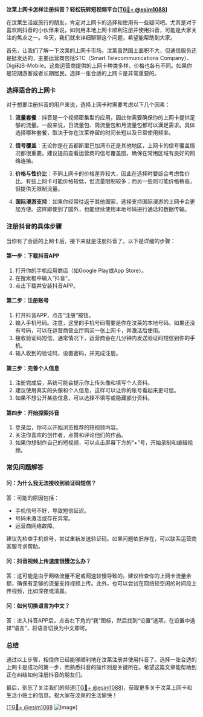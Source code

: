 **汶莱上网卡怎样注册抖音？轻松玩转短视频平台[[TG💪+ @esim1088](https://t.me/s/esim1088)]**

在汶莱生活或旅行的朋友，肯定对上网卡的选择和使用有一些疑问吧。尤其是对于喜欢刷抖音的小伙伴来说，如何用本地上网卡顺利注册并使用抖音，可能是大家关注的焦点之一。今天，我们就来详细聊聊这个问题，希望能帮助到大家。

首先，让我们了解一下汶莱的上网卡市场。汶莱虽然国土面积不大，但通信服务还是挺发达的，主要运营商包括STC（Smart Telecommunications Company）、Digi和B-Mobile。这些运营商提供的上网卡种类多样，价格也各有不同。如果你是短期游客或者长期居民，选择一张合适的上网卡是非常重要的。

### **选择适合的上网卡**

对于想要注册抖音的用户来说，选择上网卡时需要考虑以下几个因素：

1. **流量套餐**：抖音是一个视频密集型的应用，因此你需要确保你的上网卡提供足够的流量。一般来说，日流量包、周流量包和月流量包都可以满足需求。具体选择哪种套餐，取决于你在汶莱停留的时间长短以及日常使用频率。

2. **信号覆盖**：无论你是在首都斯里巴加湾市还是其他地区，上网卡的信号覆盖情况都很重要。建议提前查看运营商的信号覆盖图，确保在常用区域有良好的网络连接。

3. **价格与性价比**：不同上网卡的价格差异较大，因此在选择时要综合考虑性价比。有些上网卡可能价格较低，但流量限制较多；而另一些则可能价格稍高，但提供无限制流量。

4. **国际漫游支持**：如果你经常往返于其他国家，选择支持国际漫游的上网卡会更加方便。这样即使到了国外，也能继续使用本地号码进行通话和数据传输。

### **注册抖音的具体步骤**

当你有了合适的上网卡后，接下来就是注册抖音了。以下是详细的步骤：

#### **第一步：下载抖音APP**
1. 打开你的手机应用商店（如Google Play或App Store）。
2. 在搜索框中输入“抖音”。
3. 点击下载并安装抖音APP。

#### **第二步：注册账号**
1. 打开抖音APP，点击“注册”按钮。
2. 输入手机号码。注意，这里的手机号码需要是你在汶莱的本地号码。如果还没有号码，可以在运营商营业厅购买一张上网卡，并激活后使用。
3. 接收验证码短信。通常情况下，运营商会在几分钟内发送验证码短信到你的手机。
4. 输入收到的验证码，设置密码，并完成注册。

#### **第三步：完善个人信息**
1. 注册完成后，系统可能会提示你上传头像和填写个人资料。
2. 建议使用真实的头像和个人信息，这样可以让你的账号看起来更可信。
3. 如果不想公开某些信息，可以选择不填写或隐藏部分资料。

#### **第四步：开始探索抖音**
1. 登录后，你可以开始浏览推荐的短视频内容。
2. 关注你喜欢的创作者，点赞和评论他们的作品。
3. 如果你想制作自己的短视频，可以点击屏幕下方的“+”号，开始录制和编辑视频。

### **常见问题解答**

#### **问：为什么我无法接收到验证码短信？**
答：可能的原因包括：
- 手机信号不好，导致短信延迟。
- 号码未激活或存在异常。
- 运营商网络故障。

建议先检查手机信号，尝试重新发送验证码。如果问题依旧存在，可以联系运营商客服寻求帮助。

#### **问：抖音视频上传速度很慢怎么办？**
答：这可能是由于网络流量不足或网速较慢导致的。建议检查你的上网卡流量余额，确保有足够的流量支持视频上传。此外，也可以尝试在网络较空闲的时间段上传视频，比如深夜或清晨。

#### **问：如何切换语言为中文？**
答：进入抖音APP后，点击右下角的“我”图标，然后找到“设置”选项。在设置中选择“语言”，将语言切换为中文即可。

### **总结**

通过以上步骤，相信你已经能够顺利地在汶莱注册并使用抖音了。选择一张合适的上网卡是成功的第一步，而熟悉抖音的操作则是关键所在。希望这篇文章能帮助到正在纠结如何注册抖音的朋友们。

最后，别忘了关注我们的频道[[TG💪+ @esim1088](https://t.me/s/esim1088)]，获取更多关于汶莱上网卡和生活小贴士的信息。祝大家在汶莱的生活愉快！

[[TG💪+ @esim1088](https://t.me/s/esim1088) ![Image](https://i.postimg.cc/4NQfJmqS/Snipaste-2025-05-13-00-14-12.png)]